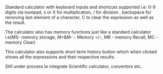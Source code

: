 Standard calculator with keyboard inputs and shortcuts supported
i.e: 0-9 digits via numpad, x or X for multiplication, / for division , backspace for removing last element of a character, C to clear the expression as well as the result.

The calculator also has memory functions just like a standard calculator i.e(MS- memory storage, M+&M- - Memory =/-, MR - memory Recall, MC - memory Clear)

This calculator also supports short term history button which when clicked shows all the expressions and their respective results.


Still under process to integrate Scientific calculator, convertors etc..


